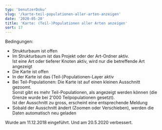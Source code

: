 ```yaml
---
typ: 'benutzerDoku'
slug: '/karte-teil-populationen-aller-arten-anzeigen'
date: '2020-05-20'
title: 'Karte: (Teil-)Populationen aller Arten anzeigen'
sort: 17
---
```


Bedingungen:

- Strukturbaum ist offen
- Im Strukturbaum ist das Projekt oder der Art-Ordner aktiv.<br/>
  Ist eine Art oder tieferer Knoten aktiv, wird nur die betreffende Art angezeigt
- Die Karte ist offen
- In der Karte ist das (Teil-)Populationen-Layer aktiv
- Bei Teil-Populationen: Die Karte ist auf einen kleinen Ausschnitt gezoomt.<br/>
  Sonst gibt es mehr Teil-Populationen, als angezeigt werden können (die Grenze wurde bei 2'000 Teilpopulationen gesetzt).<br/>
  Ist der Ausschnitt zu gross, erscheint eine entsprechende Meldung
- Sobald der Ausschnitt ändert (Zoomen oder Verschieben), werden die Daten automatisch neu geladen

Wurde am 11.12.2018 eingeführt.
Und am 20.5.2020 verbessert.
